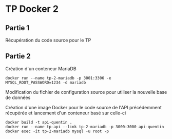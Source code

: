 # TP Docker 2

## Partie 1

Récupération du code source pour le TP

## Partie 2

Création d'un conteneur MariaDB

`docker run --name tp-2-mariadb -p 3001:3306 -e MYSQL_ROOT_PASSWORD=1234 -d mariadb`

Modification du fichier de configuration source pour utiliser la nouvelle base de données

Création d'une image Docker pour le code source de l'API précédemment récupérée et lancement d'un conteneur basé sur celle-ci

`docker build -t api-quentin .`  
`docker run --name tp-api --link tp-2-mariadb -p 3000:3000 api-quentin`  
`docker exec -it tp-2-mariadb mysql -u root -p`
